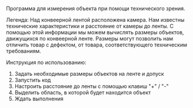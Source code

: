 Программа для измерения объекта при помощи технического зрения. 

Легенда: 
Над конвеерной лентой расположена камера. Нам известны технические характеристики и расстояние от камеры до ленты. С помощью этой информации мы можем вычислять размеры объектов, движущихся по конвеерной ленте. Размеры могут позволить нам отличить товар с дефектом, от товара, соответствующего техническим требованиям.


Инструкция по использованию: 
1) Задать необходимые размеры объектов на ленте и допуск
2) Запустить код
3) Настроить расстояние до ленты с помощью клавиш "+" / "-"
4) Выделить область, в которой будет находится объект
5) Ждать выполнения

